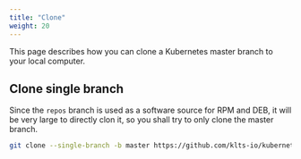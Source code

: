 ```yaml
---
title: "Clone"
weight: 20
---
```

This page describes how you can clone a Kubernetes master branch to your local computer.
## Clone single branch
Since the `repos` branch is used as a software source for RPM and DEB, it will be very large to directly clon it, so you shall try to only clone the master branch.
``` bash
git clone --single-branch -b master https://github.com/klts-io/kubernetes-lts
```
